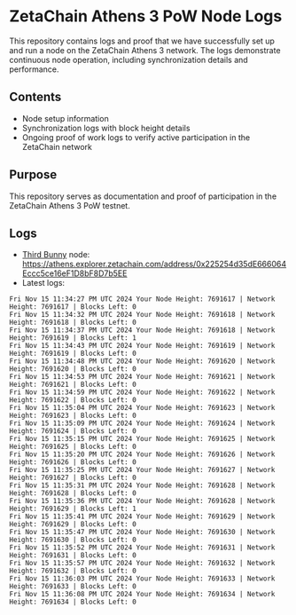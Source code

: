 # ZetaChain Athens 3 PoW Node Logs
This repository contains logs and proof that we have successfully set up and run a node on the ZetaChain Athens 3 network. The logs demonstrate continuous node operation, including synchronization details and performance.

## Contents
- Node setup information
- Synchronization logs with block height details
- Ongoing proof of work logs to verify active participation in the ZetaChain network

## Purpose
This repository serves as documentation and proof of participation in the ZetaChain Athens 3 PoW testnet.

## Logs

- [Third Bunny](https://thirdbunny.xyz/) node: https://athens.explorer.zetachain.com/address/0x225254d35dE666064Eccc5ce16eF1D8bF8D7b5EE
- Latest logs:
```
Fri Nov 15 11:34:27 PM UTC 2024 Your Node Height: 7691617 | Network Height: 7691617 | Blocks Left: 0
Fri Nov 15 11:34:32 PM UTC 2024 Your Node Height: 7691618 | Network Height: 7691618 | Blocks Left: 0
Fri Nov 15 11:34:37 PM UTC 2024 Your Node Height: 7691618 | Network Height: 7691619 | Blocks Left: 1
Fri Nov 15 11:34:43 PM UTC 2024 Your Node Height: 7691619 | Network Height: 7691619 | Blocks Left: 0
Fri Nov 15 11:34:48 PM UTC 2024 Your Node Height: 7691620 | Network Height: 7691620 | Blocks Left: 0
Fri Nov 15 11:34:53 PM UTC 2024 Your Node Height: 7691621 | Network Height: 7691621 | Blocks Left: 0
Fri Nov 15 11:34:59 PM UTC 2024 Your Node Height: 7691622 | Network Height: 7691622 | Blocks Left: 0
Fri Nov 15 11:35:04 PM UTC 2024 Your Node Height: 7691623 | Network Height: 7691623 | Blocks Left: 0
Fri Nov 15 11:35:09 PM UTC 2024 Your Node Height: 7691624 | Network Height: 7691624 | Blocks Left: 0
Fri Nov 15 11:35:15 PM UTC 2024 Your Node Height: 7691625 | Network Height: 7691625 | Blocks Left: 0
Fri Nov 15 11:35:20 PM UTC 2024 Your Node Height: 7691626 | Network Height: 7691626 | Blocks Left: 0
Fri Nov 15 11:35:25 PM UTC 2024 Your Node Height: 7691627 | Network Height: 7691627 | Blocks Left: 0
Fri Nov 15 11:35:31 PM UTC 2024 Your Node Height: 7691628 | Network Height: 7691628 | Blocks Left: 0
Fri Nov 15 11:35:36 PM UTC 2024 Your Node Height: 7691628 | Network Height: 7691629 | Blocks Left: 1
Fri Nov 15 11:35:41 PM UTC 2024 Your Node Height: 7691629 | Network Height: 7691629 | Blocks Left: 0
Fri Nov 15 11:35:47 PM UTC 2024 Your Node Height: 7691630 | Network Height: 7691630 | Blocks Left: 0
Fri Nov 15 11:35:52 PM UTC 2024 Your Node Height: 7691631 | Network Height: 7691631 | Blocks Left: 0
Fri Nov 15 11:35:57 PM UTC 2024 Your Node Height: 7691632 | Network Height: 7691632 | Blocks Left: 0
Fri Nov 15 11:36:03 PM UTC 2024 Your Node Height: 7691633 | Network Height: 7691633 | Blocks Left: 0
Fri Nov 15 11:36:08 PM UTC 2024 Your Node Height: 7691634 | Network Height: 7691634 | Blocks Left: 0
```
